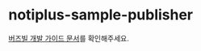 # notiplus-sample-publisher
[버즈빌 개발 가이드 문서](https://buzzvil.atlassian.net/wiki/spaces/DEV/pages/508362869/BuzzAdNotiPlus)를 확인해주세요.
